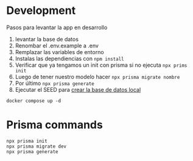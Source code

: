 # Development

Pasos para levantar la app en desarrollo

1. levantar la base de datos
2. Renombar el .env.example a .env
3. Remplazar las variables de entorno
4. Instalas las dependiencias con `npm install`
5. Verificar que ya tengamos un init con prisma si no ejecuta `npx prims init`
6. Luego de tener nuestro modelo hacer `npx prisma migrate nombre`
7. Por último `npx prisma generate`
8. Ejecutar el SEED para [crear la base de datos local](https://localhost:3000/api/seed)

```
docker compose up -d
```

# Prisma commands

```
npx prisma init
npx prisma migrate dev
npx prisma generate
```
